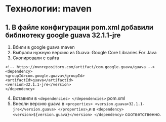 # Технологии: maven
## 1. В файле конфигурации pom.xml добавили библиотеку google guava 32.1.1-jre
1. Вбили в google guava maven
2. Выбрали нужную версию из Guava: Google Core Libraries For Java
3. Скопировали с сайта
```
<!-- https://mvnrepository.com/artifact/com.google.guava/guava -->
<dependency>
<groupId>com.google.guava</groupId>
<artifactId>guava</artifactId>
<version>32.1.1-jre</version>
</dependency> 
```

4. Вставили в ```<dependencies> </dependencies>``` pom.xml
5. Внесли версию guava в ```<properties>
   <version.guava>32.1.1-jre</version.guava>
   </properties>```,и в ```<dependency>
   <version>${version.guava}</version>
   </dependency>``` соответственно.